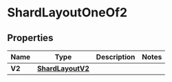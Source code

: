 
# ShardLayoutOneOf2

## Properties
| Name | Type | Description | Notes |
| ------------ | ------------- | ------------- | ------------- |
| **V2** | [**ShardLayoutV2**](ShardLayoutV2.md) |  |  |



